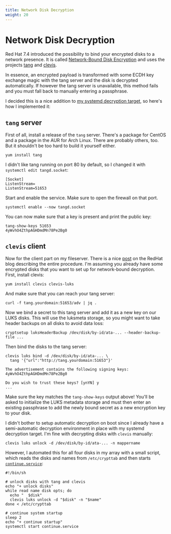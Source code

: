 ```yaml
---
title: Network Disk Decryption
weight: 20
---
```


# Network Disk Decryption

Red Hat 7.4 introduced the possibility to bind your encrypted disks to a
network presence. It is called [Network-Bound Disk Encryption][NBDE]
and uses the projects [tang](https://github.com/latchset/tang) and
[clevis](https://github.com/latchset/clevis).

[NBDE]: https://access.redhat.com/documentation/en-US/Red_Hat_Enterprise_Linux/7/html/Security_Guide/sec-Using_Network-Bound_Disk_Encryption.html

In essence, an encrypted payload is transformed with some ECDH key exchange magic with
the tang server and the disk is decrypted automatically. If however the tang server is
unavailable, this method fails and you must fall back to manually entering a passphrase.

I decided this is a nice addition to [my systemd decryption target](systemd-decryption-target.md),
so here's how I implemented it:

## `tang` server

First of all, install a release of the `tang` server. There's a package for CentOS and
a package in the AUR for Arch Linux. There are probably others, too. But it shouldn't
be too hard to build it yourself either.

    yum install tang

I didn't like tang running on port 80 by default, so I changed it with `systemctl edit tangd.socket`:

    [Socket]
    ListenStream=
    ListenStream=51653

Start and enable the service. Make sure to open the firewall on that port.

    systemctl enable --now tangd.socket

You can now make sure that a key is present and print the public key:

    tang-show-keys 51653
    4yWvhO4ZthpAGHDmdMn78Pe2Bg0

## `clevis` client

Now for the client part on my fileserver. There is a nice [post][rhpost] on the RedHat blog
describing the entire procedure. I'm assuming you already have some encrypted disks that you want
to set up for network-bound decryption. First, install clevis:

[rhpost]: https://www.redhat.com/en/blog/easier-way-manage-disk-decryption-boot-red-hat-enterprise-linux-75-using-nbde

    yum install clevis clevis-luks

And make sure that you can reach your tang server:

    curl -f tang.yourdomain:51653/adv | jq .

Now we bind a secret to this tang server and add it as a new key on our LUKS disks. This will
use the luksmeta storage, so you might want to take header backups on all disks to avoid data loss:

    cryptsetup luksHeaderBackup /dev/disk/by-id/ata-... --header-backup-file ...

Then bind the disks to the tang server:

    clevis luks bind -d /dev/disk/by-id/ata-... \
      tang '{"url":"http://tang.yourdomain:51653"}'

    The advertisement contains the following signing keys:
    4yWvhO4ZthpAGHDmdMn78Pe2Bg0

    Do you wish to trust these keys? [ynYN] y
    ...

Make sure the key matches the `tang-show-keys` output above! You'll be asked to initialize the LUKS
metadata storage and must then enter an existing passphrase to add the newly bound secret as a new
encryption key to your disk.

I didn't bother to setup automatic decryption on boot since I already have a semi-automatic decryption
environment in place with my systemd decryption target. I'm fine with decrypting disks with `clevis`
manually:

    clevis luks unlock -d /dev/disk/by-id/ata-... -n mappername

However, I automated this for all four disks in my array with a small script, which reads the disks and
names from `/etc/crypttab` and then starts [`continue.service`](systemd-decryption-target.md#continueservice):

```
#!/bin/sh

# unlock disks with tang and clevis
echo "+ unlock disks"
while read name disk opts; do
  echo "  $disk"
  clevis luks unlock -d "$disk" -n "$name"
done < /etc/crypttab

# continue system startup
sleep 2
echo "+ continue startup"
systemctl start continue.service
```
